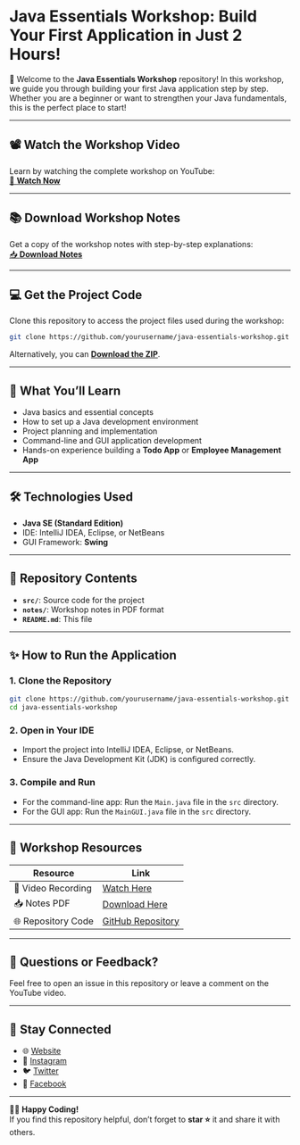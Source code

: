 
# **Java Essentials Workshop: Build Your First Application in Just 2 Hours!**  

🎉 Welcome to the **Java Essentials Workshop** repository! In this workshop, we guide you through building your first Java application step by step. Whether you are a beginner or want to strengthen your Java fundamentals, this is the perfect place to start!  

---

## 📽️ **Watch the Workshop Video**  
Learn by watching the complete workshop on YouTube:  
[🔗 **Watch Now**](#)  

---

## 📚 **Download Workshop Notes**  
Get a copy of the workshop notes with step-by-step explanations:  
[📥 **Download Notes**](#)  

---

## 💻 **Get the Project Code**  
Clone this repository to access the project files used during the workshop:  
```bash
git clone https://github.com/yourusername/java-essentials-workshop.git
```  

Alternatively, you can [**Download the ZIP**](https://github.com/yourusername/java-essentials-workshop/archive/main.zip).  

---

## 🚀 **What You’ll Learn**  
- Java basics and essential concepts  
- How to set up a Java development environment  
- Project planning and implementation  
- Command-line and GUI application development  
- Hands-on experience building a **Todo App** or **Employee Management App**  

---

## 🛠️ **Technologies Used**  
- **Java SE (Standard Edition)**  
- IDE: IntelliJ IDEA, Eclipse, or NetBeans  
- GUI Framework: **Swing**  

---

## 📂 **Repository Contents**  
- **`src/`**: Source code for the project  
- **`notes/`**: Workshop notes in PDF format  
- **`README.md`**: This file  

---

## ✨ **How to Run the Application**  

### **1. Clone the Repository**  
```bash
git clone https://github.com/yourusername/java-essentials-workshop.git
cd java-essentials-workshop
```  

### **2. Open in Your IDE**  
- Import the project into IntelliJ IDEA, Eclipse, or NetBeans.  
- Ensure the Java Development Kit (JDK) is configured correctly.  

### **3. Compile and Run**  
- For the command-line app: Run the `Main.java` file in the `src` directory.  
- For the GUI app: Run the `MainGUI.java` file in the `src` directory.  

---

## 📌 **Workshop Resources**  

| Resource | Link |  
|----------|------|  
| 🎥 Video Recording | [Watch Here](#) |  
| 📥 Notes PDF | [Download Here](#) |  
| 🌐 Repository Code | [GitHub Repository](https://github.com/yourusername/java-essentials-workshop) |  

---

## 💬 **Questions or Feedback?**  
Feel free to open an issue in this repository or leave a comment on the YouTube video.  

---

## 🔔 **Stay Connected**  
- 🌐 [Website](#)  
- 📸 [Instagram](#)  
- 🐦 [Twitter](#)  
- 📘 [Facebook](#)  

---

👩‍💻 **Happy Coding!**  
If you find this repository helpful, don’t forget to **star ⭐** it and share it with others.  
